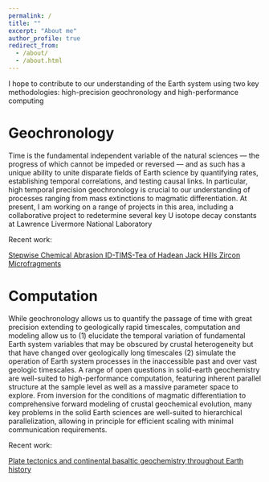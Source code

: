 ```yaml
---
permalink: /
title: ""
excerpt: "About me"
author_profile: true
redirect_from: 
  - /about/
  - /about.html
---
```


I hope to contribute to our understanding of the Earth system using two key methodologies: high-precision geochronology and high-performance computing

Geochronology
======
Time is the fundamental independent variable of the natural sciences — the progress of which cannot be impeded or reversed — and as such has a unique ability to unite disparate fields of Earth science by quantifying rates, establishing temporal correlations, and testing causal links. In particular, high temporal precision geochronology is crucial to our understanding of processes ranging from mass extinctions to magmatic differentiation. At present, I am working on a range of projects in this area, including a collaborative project to redetermine several key U isotope decay constants at Lawrence Livermore National Laboratory

Recent work:

[Stepwise Chemical Abrasion ID-TIMS-Tea of Hadean Jack Hills Zircon Microfragments](https://goldschmidt.info/2017/abstracts/abstractView?id=2017004865)


Computation
======
While geochronology allows us to quantify the passage of time with great precision extending to geologically rapid timescales, computation and modeling allow us to (1) elucidate the temporal variation of fundamental Earth system variables that may be obscured by crustal heterogeneity but that have changed over geologically long timescales (2) simulate the operation of Earth system processes in the inaccessible past and over vast geologic timescales. A range of open questions in solid-earth geochemistry are well-suited to high-performance computation, featuring inherent parallel structure at the sample level as well as a massive parameter space to explore. From inversion for the conditions of magmatic differentiation to comprehensive forward modeling of crustal geochemical evolution, many key problems in the solid Earth sciences are well-suited to hierarchical parallelization, allowing in principle for efficient scaling with minimal communication requirements.


Recent work:

[Plate tectonics and continental basaltic geochemistry throughout Earth history](https://authors.elsevier.com/a/1V--T_,1tQ0y2d)
